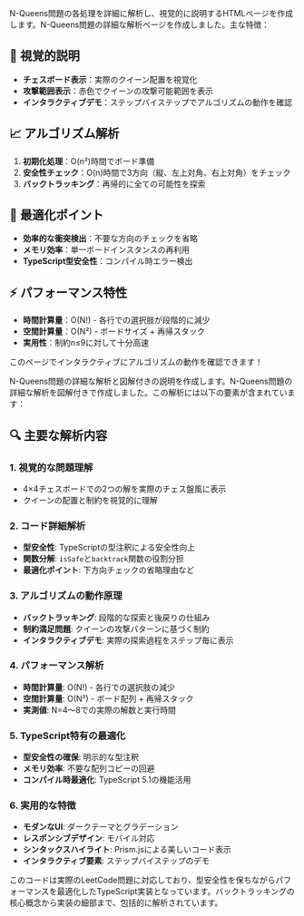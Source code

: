 N-Queens問題の各処理を詳細に解析し、視覚的に説明するHTMLページを作成します。N-Queens問題の詳細な解析ページを作成しました。主な特徴：

## 🎯 **視覚的説明**
- **チェスボード表示**：実際のクイーン配置を視覚化
- **攻撃範囲表示**：赤色でクイーンの攻撃可能範囲を表示
- **インタラクティブデモ**：ステップバイステップでアルゴリズムの動作を確認

## 📈 **アルゴリズム解析**
1. **初期化処理**：O(n²)時間でボード準備
2. **安全性チェック**：O(n)時間で3方向（縦、左上対角、右上対角）をチェック
3. **バックトラッキング**：再帰的に全ての可能性を探索

## 🚀 **最適化ポイント**
- **効率的な衝突検出**：不要な方向のチェックを省略
- **メモリ効率**：単一ボードインスタンスの再利用
- **TypeScript型安全性**：コンパイル時エラー検出

## ⚡ **パフォーマンス特性**
- **時間計算量**：O(N!) - 各行での選択肢が段階的に減少
- **空間計算量**：O(N²) - ボードサイズ + 再帰スタック
- **実用性**：制約n≤9に対して十分高速

このページでインタラクティブにアルゴリズムの動作を確認できます！　

N-Queens問題の詳細な解析と図解付きの説明を作成します。N-Queens問題の詳細な解析を図解付きで作成しました。この解析には以下の要素が含まれています：

## 🔍 **主要な解析内容**

### 1. **視覚的な問題理解**
- 4×4チェスボードでの2つの解を実際のチェス盤風に表示
- クイーンの配置と制約を視覚的に理解

### 2. **コード詳細解析**
- **型安全性**: TypeScriptの型注釈による安全性向上
- **関数分解**: `isSafe`と`backtrack`関数の役割分担
- **最適化ポイント**: 下方向チェックの省略理由など

### 3. **アルゴリズムの動作原理**
- **バックトラッキング**: 段階的な探索と後戻りの仕組み
- **制約満足問題**: クイーンの攻撃パターンに基づく制約
- **インタラクティブデモ**: 実際の探索過程をステップ毎に表示

### 4. **パフォーマンス解析**
- **時間計算量**: O(N!) - 各行での選択肢の減少
- **空間計算量**: O(N²) - ボード配列 + 再帰スタック
- **実測値**: N=4〜8での実際の解数と実行時間

### 5. **TypeScript特有の最適化**
- **型安全性の確保**: 明示的な型注釈
- **メモリ効率**: 不要な配列コピーの回避
- **コンパイル時最適化**: TypeScript 5.1の機能活用

### 6. **実用的な特徴**
- **モダンなUI**: ダークテーマとグラデーション
- **レスポンシブデザイン**: モバイル対応
- **シンタックスハイライト**: Prism.jsによる美しいコード表示
- **インタラクティブ要素**: ステップバイステップのデモ

このコードは実際のLeetCode問題に対応しており、型安全性を保ちながらパフォーマンスを最適化したTypeScript実装となっています。バックトラッキングの核心概念から実装の細部まで、包括的に解析されています。